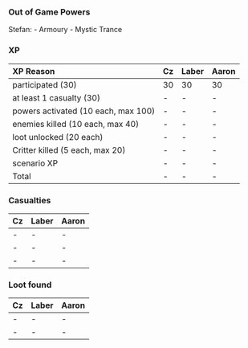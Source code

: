 <h3>Out of Game Powers</h3>  
Stefan:  
 - Armoury
 - Mystic Trance

<h3>XP</h3>  

|XP Reason|Cz|Laber|Aaron|
|:---|:---|:---|:---|
|participated (30)|30|30|30|
|at least 1 casualty (30)|-|-|-|
|powers activated (10 each, max 100)|-|-|-|
|enemies killed (10 each, max 40)|-|-|-|
|loot unlocked (20 each)|-|-|-|
|Critter killed (5 each, max 20)|-|-|-|
|scenario XP|-|-|-|
|Total|-|-|-|

<h3>Casualties</h3>    

|Cz|Laber|Aaron|
|:---|:---|:---|
|-|-|-|
|-|-|-|
|-|-|-|

<h3>Loot found</h3>   

|Cz|Laber|Aaron|
|:---|:---|:---|
|-|-|-|
|-|-|-|
